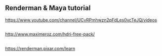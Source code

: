 ## Renderman & Maya tutorial
https://www.youtube.com/channel/UCvRPmhwzn2pFdLes0vcTeJQ/videos


## 
http://www.maximeroz.com/hdri-free-pack/

## 
https://renderman.pixar.com/learn